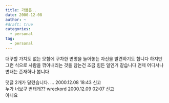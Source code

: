 ```yaml
---
title: 가끔은..
date: 2000-12-08
author: ~
#draft: true
categories:
  - personal
tag:
  - personal
---
```




대꾸할 가치도 없는 모함에 구차한 변명을 늘어놓는 
자신을 발견하기도 합니다
하지만 그런 식으로 사람을 깎아내리는 것을 참는건
조금 힘든 일인거 같습니다
언제 어디서나 변태는 존재하나 봅니다


 댓글  2개가 달렸습니다.
... 2000.12.08 18:43 신고   
누가 너보구 변태래??
wreckord 2000.12.09 02:07 신고   
아니요




